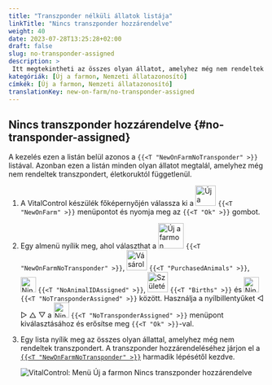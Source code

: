 ```yaml
---
title: "Transzponder nélküli állatok listája"
linkTitle: "Nincs transzponder hozzárendelve"
weight: 40
date: 2023-07-28T13:25:28+02:00
draft: false
slug: no-transponder-assigned
description: >
 Itt megtekintheti az összes olyan állatot, amelyhez még nem rendeltek transzpondert, és hozzárendelhet egy transzpondert.
kategóriák: [Új a farmon, Nemzeti állatazonosító]
címkék: [Új a farmon, Nemzeti állatazonosító]
translationKey: new-on-farm/no-transponder-assigned
---
```

## Nincs transzponder hozzárendelve {#no-transponder-assigned}
 
A kezelés ezen a listán belül azonos a `{{<T "NewOnFarmNoTransponder" >}}` listával. Azonban ezen a listán minden olyan állatot megtalál, amelyhez még nem rendeltek transzpondert, életkoruktól függetlenül.

1. A VitalControl készülék főképernyőjén válassza ki a <img src="/icons/main/new-on-farm.svg" width="40" align="bottom" alt="Új a farmon" /> `{{<T "NewOnFarm" >}}` menüpontot és nyomja meg az `{{<T "Ok" >}}` gombot.

2. Egy almenü nyílik meg, ahol választhat a <img src="/icons/registration/new-on-farm-no-transponder.svg" width="50" align="bottom" alt="Új a farmon, nincs transzponder" /> `{{<T "NewOnFarmNoTransponder" >}}`, <img src="/icons/main/new-on-farm.svg" width="40" align="bottom" alt="Vásárolt állatok" /> `{{<T "PurchasedAnimals" >}}`, <img src="/icons/registration/no-eartag-number.svg" width="30" align="bottom" alt="Nincs nemzeti állatazonosító" /> `{{<T "NoAnimalIDAssigned" >}}`, <img src="/icons/main/births.svg" width="40" align="bottom" alt="Születések" /> `{{<T "Births" >}}` és <img src="/icons/registration/no-transponder.svg" width="30" align="bottom" alt="Nincs transzponder hozzárendelve" /> `{{<T "NoTransponderAssigned" >}}` között. Használja a nyílbillentyűket ◁ ▷ △ ▽ a <img src="/icons/registration/no-transponder.svg" width="30" align="bottom" alt="Nincs transzponder hozzárendelve" /> `{{<T "NoTransponderAssigned" >}}` menüpont kiválasztásához és erősítse meg `{{<T "Ok" >}}`-val.

3. Egy lista nyílik meg az összes olyan állattal, amelyhez még nem rendeltek transzpondert. A transzponder hozzárendeléséhez járjon el a [`{{<T "NewOnFarmNoTransponder" >}}`](../new-no-transponder/#new-on-farm-no-transponder) harmadik lépésétől kezdve.

    ![VitalControl: Menü Új a farmon Nincs transzponder hozzárendelve](../images/notransponder2.png "Nincs transzponder hozzárendelve")


